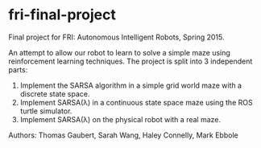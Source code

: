 fri-final-project
=================

Final project for FRI: Autonomous Intelligent Robots, Spring 2015.

An attempt to allow our robot to learn to solve a simple maze using reinforcement learning techniques. The project is split into 3 independent parts:

1. Implement the SARSA algorithm in a simple grid world maze with a discrete state space.
2. Implement SARSA(λ) in a continuous state space maze using the ROS turtle simulator.
3. Implement SARSA(λ) on the physical robot with a real maze.

Authors: Thomas Gaubert, Sarah Wang, Haley Connelly, Mark Ebbole
